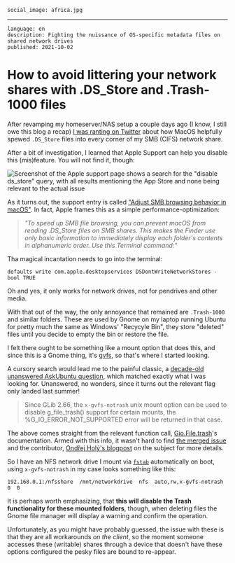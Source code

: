     social_image: africa.jpg

---

    language: en
    description: Fighting the nuissance of OS-specific metadata files on shared network drives
    published: 2021-10-02


# How to avoid littering your network shares with .DS_Store and .Trash-1000 files

After revamping my homeserver/NAS setup a couple days ago (I know, I still owe this blog a recap) [I was ranting on Twitter](https://twitter.com/slsoftworks/status/1442024283610439682) about how MacOS helpfully spewed `.DS_Store` files into every corner of my SMB (CIFS) network share.

After a bit of investigation, I learned that Apple Support can help you disable this (mis)feature. You will not find it, though:

![Screenshot of the Apple support page shows a search for the "disable ds_store" query, with all results mentioning the App Store and none being relevant to the actual issue](/sources/img/apple-support-ds_store.png "None of these results are even remotely about .DS_Store files")

As it turns out, the support entry is called ["Adjust SMB browsing behavior in macOS"](https://support.apple.com/en-us/HT208209). In fact, Apple frames this as a simple performance-optimization:

> *"To speed up SMB file browsing, you can prevent macOS from reading .DS_Store files on SMB shares. This makes the Finder use only basic information to immediately display each folder's contents in alphanumeric order. Use this Terminal command:"*

Tha magical incantation needs to go into the terminal:

```
defaults write com.apple.desktopservices DSDontWriteNetworkStores -bool TRUE
```

Oh and yes, it only works for network drives, not for pendrives and other media.

With that out of the way, the only annoyance that remained are `.Trash-1000` and similar folders. These are used by Gnome on my laptop running Ubuntu for pretty much the same as Windows' "Recycyle Bin", they store "deleted" files until you decide to empty the bin or restore the file.

I felt there ought to be something like a mount option that does this, and since this is a Gnome thing, it's  [gvfs](http://manpages.ubuntu.com/manpages/focal/en/man7/gvfs.7.html), so that's where I started looking.

A cursory search would lead me to the painful classic, a [decade-old unanswered AskUbuntu question](https://askubuntu.com/questions/248944/how-to-disable-trash-for-remote-filesystems-in-nautilus), which matched exactly what I was looking for. Unanswered, no wonders, since it turns out the relevant flag only landed last summer!

> Since GLib 2.66, the `x-gvfs-notrash` unix mount option can be used to disable g_file_trash() support for certain mounts, the %G_IO_ERROR_NOT_SUPPORTED error will be returned in that case.

The above comes straight from the relevant function call, [Gio.File.trash](https://docs.gtk.org/gio/method.File.trash.html)'s documentation. Armed with this info, it wasn't hard to find [the merged issue](https://gitlab.gnome.org/GNOME/gvfs/-/merge_requests/89) and the contributor, [Ondřej Holý's blogpost](https://ondrej.holych.net/whats-new-in-gvfs-for-gnome-40/) on the subject for more details.

So I have an NFS network drive I mount via [`fstab`](http://manpages.ubuntu.com/manpages/focal/en/man5/fstab.5.html) automatically on boot, using `x-gvfs-notrash` in my case looks something like this:

```
192.168.0.1:/nfsshare  /mnt/networkdrive  nfs  auto,rw,x-gvfs-notrash  0  0
```

It is perhaps worth emphasizing, that **this will disable the Trash functionality for these mounted folders**, though, when deleting files the Gnome file manager will display a warning and confirm the operation.

Unfortunately, as you might have probably guessed, the issue with these is that they are all workarounds *on the client*, so the moment someone accesses these (writable) shares through a device that doesn't have these options configured the pesky files are bound to re-appear.
